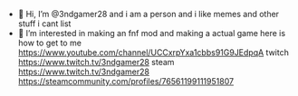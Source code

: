 - 👋 Hi, I’m @3ndgamer28 and i am a person and i like memes and other stuff i cant list
- 👀 I’m interested in making an fnf mod and making a actual game
  here is how to get to me https://www.youtube.com/channel/UCCxrpYxa1cbbs91G9JEdpqA twitch https://www.twitch.tv/3ndgamer28 steam 
  https://www.twitch.tv/3ndgamer28
https://steamcommunity.com/profiles/76561199111951807

